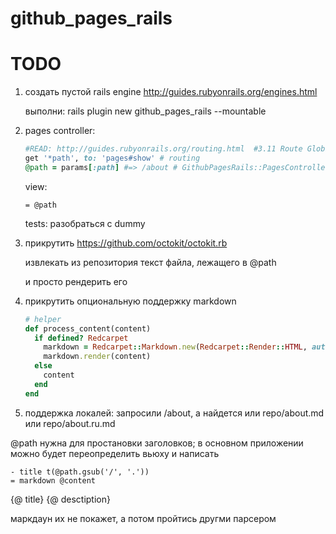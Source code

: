 github_pages_rails
==================

TODO
====

1. создать пустой rails engine http://guides.rubyonrails.org/engines.html

   выполни: rails plugin new github_pages_rails --mountable 
   
2. pages controller:
    ```ruby
    #READ: http://guides.rubyonrails.org/routing.html  #3.11 Route Globbing and Wildcard Segments
    get '*path', to: 'pages#show' # routing
    @path = params[:path] #=> /about # GithubPagesRails::PagesController#show
    ```
  
    view:
    ```haml
    = @path
    ```
  
    tests: разобраться с dummy
3. прикрутить https://github.com/octokit/octokit.rb
   
   извлекать из репозитория текст файла, лежащего в @path

   и просто рендерить его
4. прикрутить опциональную поддержку markdown

    ```ruby
    # helper
    def process_content(content) 
      if defined? Redcarpet 
        markdown = Redcarpet::Markdown.new(Redcarpet::Render::HTML, autolink: true, tables: true)
        markdown.render(content)
      else
        content
      end
    end
    ```
5. поддержка локалей: запросили /about, а найдется или repo/about.md или repo/about.ru.md


@path нужна для простановки заголовков;
в основном приложении можно будет переопределить вьюху и написать
```haml
- title t(@path.gsub('/', '.'))
= markdown @content
```

{@ title}
{@ desctiption}

маркдаун их не покажет, а потом пройтись другми парсером

  
